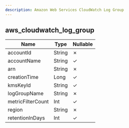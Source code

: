```yaml
---
description: Amazon Web Services CloudWatch Log Group
---
```

aws_cloudwatch_log_group
------------------------

| **Name**          | **Type** | **Nullable** |
| ----------------- | -------- | ------------ |
| accountId         | String   | &cross;      |
| accountName       | String   | &check;      |
| arn               | String   | &cross;      |
| creationTime      | Long     | &check;      |
| kmsKeyId          | String   | &check;      |
| logGroupName      | String   | &cross;      |
| metricFilterCount | Int      | &check;      |
| region            | String   | &cross;      |
| retentionInDays   | Int      | &check;      |
